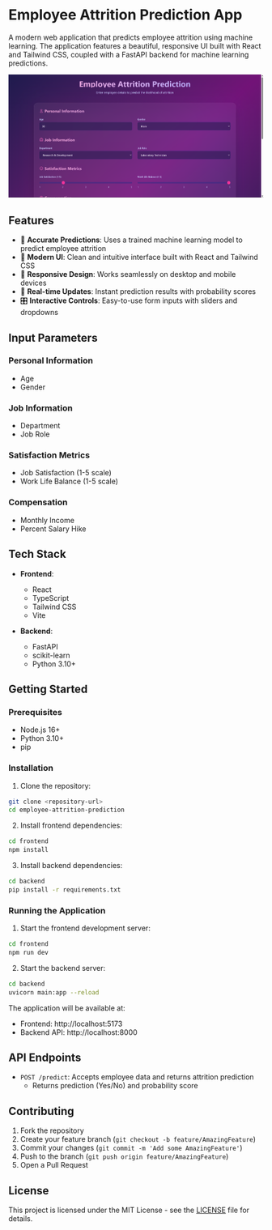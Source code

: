 # Employee Attrition Prediction App

A modern web application that predicts employee attrition using machine learning. The application features a beautiful, responsive UI built with React and Tailwind CSS, coupled with a FastAPI backend for machine learning predictions.

![Employee Attrition Prediction App](image.png)

## Features

- 🎯 **Accurate Predictions**: Uses a trained machine learning model to predict employee attrition
- 🎨 **Modern UI**: Clean and intuitive interface built with React and Tailwind CSS
- 📱 **Responsive Design**: Works seamlessly on desktop and mobile devices
- 🔄 **Real-time Updates**: Instant prediction results with probability scores
- 🎛️ **Interactive Controls**: Easy-to-use form inputs with sliders and dropdowns

## Input Parameters

### Personal Information
- Age
- Gender

### Job Information
- Department
- Job Role

### Satisfaction Metrics
- Job Satisfaction (1-5 scale)
- Work Life Balance (1-5 scale)

### Compensation
- Monthly Income
- Percent Salary Hike

## Tech Stack

- **Frontend**:
  - React
  - TypeScript
  - Tailwind CSS
  - Vite

- **Backend**:
  - FastAPI
  - scikit-learn
  - Python 3.10+

## Getting Started

### Prerequisites

- Node.js 16+
- Python 3.10+
- pip

### Installation

1. Clone the repository:
```bash
git clone <repository-url>
cd employee-attrition-prediction
```

2. Install frontend dependencies:
```bash
cd frontend
npm install
```

3. Install backend dependencies:
```bash
cd backend
pip install -r requirements.txt
```

### Running the Application

1. Start the frontend development server:
```bash
cd frontend
npm run dev
```

2. Start the backend server:
```bash
cd backend
uvicorn main:app --reload
```

The application will be available at:
- Frontend: http://localhost:5173
- Backend API: http://localhost:8000

## API Endpoints

- `POST /predict`: Accepts employee data and returns attrition prediction
  - Returns prediction (Yes/No) and probability score

## Contributing

1. Fork the repository
2. Create your feature branch (`git checkout -b feature/AmazingFeature`)
3. Commit your changes (`git commit -m 'Add some AmazingFeature'`)
4. Push to the branch (`git push origin feature/AmazingFeature`)
5. Open a Pull Request

## License

This project is licensed under the MIT License - see the [LICENSE](LICENSE) file for details. 
